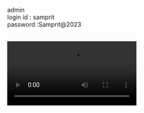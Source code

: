 


admin
<br>
login id : samprit <br>
password :Samprit@2023

<br>


<video controls autoplay>
  <source src="untitled.mp4" type="video/mp4">

</video>
  
